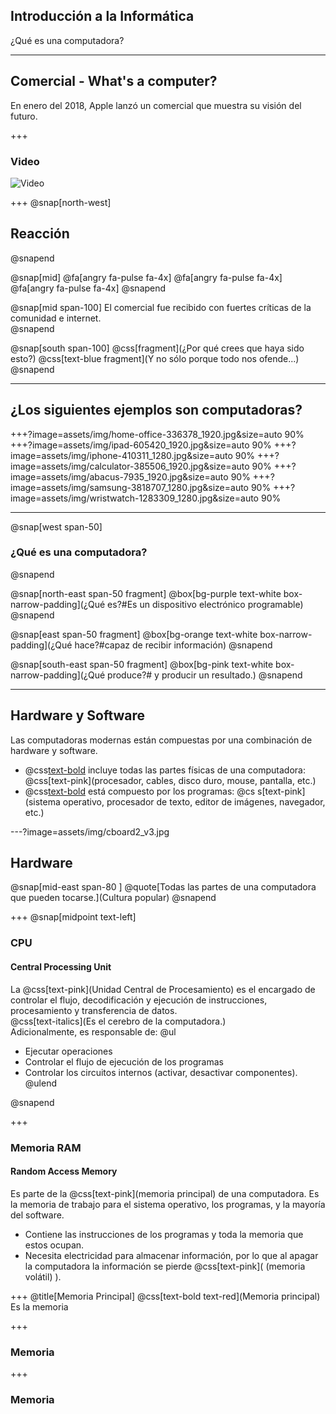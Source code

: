 ## Introducción a la Informática
¿Qué es una computadora?

---
## Comercial - What's a computer?
En enero del 2018, Apple lanzó un comercial que muestra su visión del futuro.

+++
### Video
![Video](https://www.youtube.com/embed/pI-iJcC9JUc)

+++
@snap[north-west]
## Reacción
@snapend

@snap[mid]
@fa[angry fa-pulse fa-4x]
@fa[angry fa-pulse fa-4x]
@fa[angry fa-pulse fa-4x]
@snapend

@snap[mid span-100]
El comercial fue recibido con fuertes críticas de la comunidad e internet. <br/>
@snapend

@snap[south span-100]
@css[fragment](¿Por qué crees que haya sido esto?)
@css[text-blue fragment](Y no sólo porque todo nos ofende...)
@snapend

---
## ¿Los siguientes ejemplos son computadoras?

+++?image=assets/img/home-office-336378_1920.jpg&size=auto 90%
+++?image=assets/img/ipad-605420_1920.jpg&size=auto 90%
+++?image=assets/img/iphone-410311_1280.jpg&size=auto 90%
+++?image=assets/img/calculator-385506_1920.jpg&size=auto 90%
+++?image=assets/img/abacus-7935_1920.jpg&size=auto 90%
+++?image=assets/img/samsung-3818707_1280.jpg&size=auto 90%
+++?image=assets/img/wristwatch-1283309_1280.jpg&size=auto 90%

---
@snap[west span-50]
### ¿Qué es una computadora?
@snapend

@snap[north-east span-50 fragment] 
@box[bg-purple text-white box-narrow-padding](¿Qué es?#Es un dispositivo electrónico programable)
@snapend

@snap[east span-50 fragment] 
@box[bg-orange text-white box-narrow-padding](¿Qué hace?#capaz de recibir información) 
@snapend

@snap[south-east span-50 fragment] 
@box[bg-pink text-white box-narrow-padding](¿Qué produce?# y producir un resultado.) 
@snapend

---
## Hardware y Software

Las computadoras modernas están compuestas por una combinación de hardware y software.

* @css[text-bold](Hardware) incluye todas las partes físicas de una computadora: 
@css[text-pink](procesador, cables, disco duro, mouse, pantalla, etc.)
* @css[text-bold](Software) está compuesto por los programas: 
@cs
s[text-pink](sistema operativo, procesador de texto, editor de imágenes, navegador, etc.)

---?image=assets/img/cboard2_v3.jpg
## Hardware

@snap[mid-east span-80 ]
@quote[Todas las partes de una computadora que pueden tocarse.](Cultura popular)
@snapend

+++
@snap[midpoint text-left]

### CPU
#### Central Processing Unit

La @css[text-pink](Unidad Central de Procesamiento) es el encargado de controlar el flujo, decodificación y ejecución de instrucciones, procesamiento y transferencia de datos.
<br>
@css[text-italics](Es el cerebro de la computadora.)
<br> 
Adicionalmente, es responsable de:
@ul
- Ejecutar operaciones
- Controlar el flujo de ejecución de los programas
- Controlar los circuitos internos (activar, desactivar componentes).
@ulend

@snapend

+++
### Memoria RAM
#### Random Access Memory
Es parte de la @css[text-pink](memoria principal) de una computadora. Es la memoria de trabajo para el sistema operativo, los programas, y la mayoría del software.
<br>
* Contiene las instrucciones de los programas y toda la memoria que estos ocupan.
* Necesita electricidad para almacenar información, por lo que al apagar la computadora la información se pierde @css[text-pink]( (memoria volátil) ). 


+++ 
@title[Memoria Principal]
@css[text-bold text-red](Memoria principal) <br>
Es la memoria

+++ 
### Memoria 

+++ 
### Memoria 

